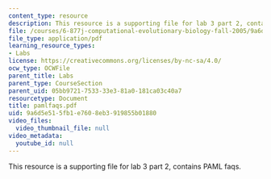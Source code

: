 ```yaml
---
content_type: resource
description: This resource is a supporting file for lab 3 part 2, contains PAML faqs.
file: /courses/6-877j-computational-evolutionary-biology-fall-2005/9a6d5e515fb1e7608eb3919855b01880_pamlfaqs.pdf
file_type: application/pdf
learning_resource_types:
- Labs
license: https://creativecommons.org/licenses/by-nc-sa/4.0/
ocw_type: OCWFile
parent_title: Labs
parent_type: CourseSection
parent_uid: 05bb9721-7533-33e3-81a0-181ca03c40a7
resourcetype: Document
title: pamlfaqs.pdf
uid: 9a6d5e51-5fb1-e760-8eb3-919855b01880
video_files:
  video_thumbnail_file: null
video_metadata:
  youtube_id: null
---
```

This resource is a supporting file for lab 3 part 2, contains PAML faqs.